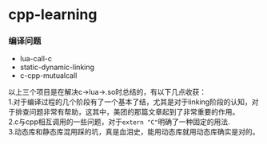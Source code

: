 # cpp-learning

### 编译问题
- lua-call-c
- static-dynamic-linking
- c-cpp-mutualcall

以上三个项目是在解决c->lua->.so时总结的，有以下几点收获：<br>
1.对于编译过程的几个阶段有了一个基本了结，尤其是对于linking阶段的认知，对于排查问题非常有帮助，这其中，美团的那篇文章起到了非常重要的作用。<br>
2.c与cpp相互调用的一些问题，对于```extern "C"```明确了一种固定的用法.<br>
3.动态库和静态库混用踩的坑，真是血泪史，能用动态库就用动态库确实是对的。
